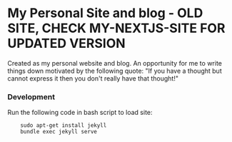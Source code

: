 # My Personal Site and blog - OLD SITE, CHECK MY-NEXTJS-SITE FOR UPDATED VERSION

Created as my personal website and blog. An opportunity for me to write things down motivated by the following quote: "If you have a thought but cannot express it then you don't really have that thought!"

### Development

Run the following code in bash script to load site:

```
    sudo apt-get install jekyll
    bundle exec jekyll serve
```

